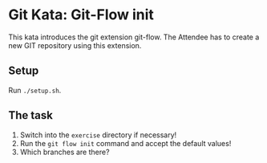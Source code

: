 # Git Kata: Git-Flow init

This kata introduces the git extension git-flow. The Attendee has to create a new GIT repository using this extension.

## Setup

Run `./setup.sh`.

## The task

1. Switch into the `exercise` directory if necessary!
1. Run the `git flow init` command and accept the default values!
1. Which branches are there?